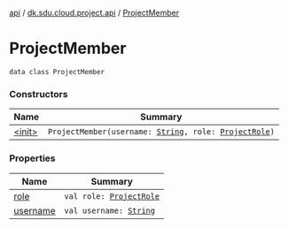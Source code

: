 [api](../../index.md) / [dk.sdu.cloud.project.api](../index.md) / [ProjectMember](./index.md)

# ProjectMember

`data class ProjectMember`

### Constructors

| Name | Summary |
|---|---|
| [&lt;init&gt;](-init-.md) | `ProjectMember(username: `[`String`](https://kotlinlang.org/api/latest/jvm/stdlib/kotlin/-string/index.html)`, role: `[`ProjectRole`](../-project-role/index.md)`)` |

### Properties

| Name | Summary |
|---|---|
| [role](role.md) | `val role: `[`ProjectRole`](../-project-role/index.md) |
| [username](username.md) | `val username: `[`String`](https://kotlinlang.org/api/latest/jvm/stdlib/kotlin/-string/index.html) |
